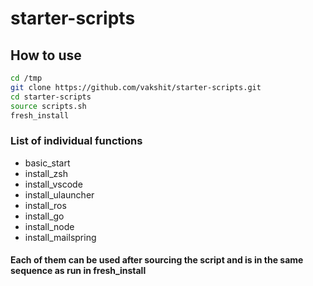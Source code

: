 # starter-scripts

## How to use

```bash
cd /tmp
git clone https://github.com/vakshit/starter-scripts.git
cd starter-scripts
source scripts.sh
fresh_install
```

### List of individual functions

- basic_start
- install_zsh
- install_vscode
- install_ulauncher
- install_ros
- install_go
- install_node
- install_mailspring

#### Each of them can be used after sourcing the script and is in the same sequence as run in fresh_install
